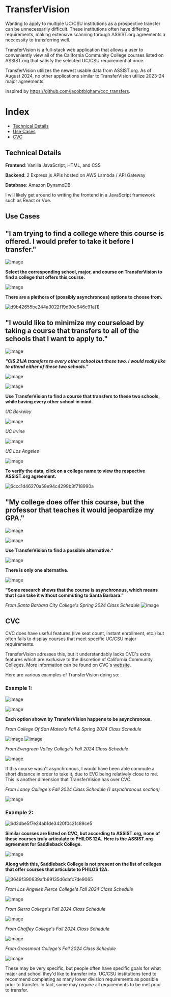 # TransferVision

Wanting to apply to multiple UC/CSU institutions as a prospective transfer can be unnecessarily difficult. These institutions often have differing requirements, making extensive scanning through ASSIST.org agreements a neccessity to transferring well.

TransferVision is a full-stack web application that allows a user to conveniently view all of the California Community College courses listed on ASSIST.org that satisfy the selected UC/CSU requirement at once.

TransferVision utilizes the newest usable data from ASSIST.org. As of August 2024, no other applications similar to TransferVision utilize 2023-24 major agreements. 

Inspired by https://github.com/jacobtbigham/ccc_transfers.

# Index
- [Technical Details](#technical-details)
- [Use Cases](#use-cases)
- [CVC](#cvc)

## Technical Details

**Frontend**: Vanilla JavaScript, HTML, and CSS

**Backend**: 2 Express.js APIs hosted on AWS Lambda / API Gateway

**Database**: Amazon DynamoDB

I will likely get around to writing the frontend in a JavaScript framework such as React or Vue. 

## Use Cases

## "I am trying to find a college where this course is offered. I would prefer to take it before I transfer."

![image](https://github.com/user-attachments/assets/31168613-464a-498c-95de-b5c37e4b9f27)

**Select the corresponding school, major, and course on TransferVision to find a college that offers this course.**

![image](https://github.com/user-attachments/assets/acd1d613-3d08-488d-a879-b135e419ccc2)

**There are a plethora of (possibly asynchronous) options to choose from.**

![d9b42655be244a3022f19d90c646c91a(1)](https://github.com/user-attachments/assets/5c9991ec-7d97-4be1-af21-09eb8f3cb9ff)

## "I would like to minimize my courseload by taking a course that transfers to all of the schools that I want to apply to."

![image](https://github.com/user-attachments/assets/a49a6a2d-55d9-4463-8820-f4d49991495c)

***"CIS 21JA transfers to every other school but these two. I would really like to attend either of these two schools."***

![image](https://github.com/user-attachments/assets/b47c18bf-5b2e-4975-bcbd-ab04b81facfb)

![image](https://github.com/user-attachments/assets/2fa8edac-8567-4fd3-b12e-c3a4f5ca7b1e)

**Use TransferVision to find a course that transfers to these two schools, while having every other school in mind.**

*UC Berkeley*

![image](https://github.com/user-attachments/assets/278e0c2e-39c0-40da-909e-eeee1fbf00a0)

*UC Irvine*

![image](https://github.com/user-attachments/assets/4e7cb0d1-5246-43cb-9a64-a2f301c25cb1)

*UC Los Angeles*

![image](https://github.com/user-attachments/assets/950c2369-843c-4920-938a-b2190919b522)

**To verify the data, click on a college name to view the respective ASSIST.org agreement.**

![6ccc1d46270a58e94c4299b3f718990a](https://github.com/user-attachments/assets/85ea177b-8b71-4cb7-aa35-2fd3ea037a6b)

## "My college does offer this course, but the professor that teaches it would jeopardize my GPA."

![image](https://github.com/user-attachments/assets/20c3ea64-a8bc-4dcb-a9cd-798dec8ff3c6)

![image](https://github.com/user-attachments/assets/333259ef-7a62-4da6-b248-24a1552d3b5e)

**Use TransferVision to find a possible alternative.***

![image](https://github.com/user-attachments/assets/ce5e4c15-0316-4d6b-be5e-5fdfabd843f9)

**There is only one alternative.**

![image](https://github.com/user-attachments/assets/b991af31-095c-4e39-a863-941de1cc20d1)

**"Some research shows that the course is asynchronous, which means that I can take it without commuting to Santa Barbara."**

*From Santa Barbara City College's Spring 2024 Class Schedule*
![image](https://github.com/user-attachments/assets/bd0c7d8c-0400-4e93-9b39-cfafde1b3518)

## CVC 

CVC does have useful features (live seat count, instant enrollment, etc.) but often fails to display courses that meet specific UC/CSU major requirements.

TransferVision adresses this, but it understandably lacks CVC's extra features which are *exclusive* to the discretion of California Community Colleges. More information can be found on CVC's [website](https://cvc.edu/).

Here are various examples of TransferVision doing so:

### Example 1:

![image](https://github.com/user-attachments/assets/4376289d-4f1d-4629-ac2c-2a1508c8330b)

![image](https://github.com/user-attachments/assets/fc386d31-cd48-4da9-ab1b-856582a56259)

**Each option shown by TransferVision happens to be asynchronous.**

*From College Of San Mateo's Fall & Spring 2024 Class Schedule*

![image](https://github.com/user-attachments/assets/822dc980-7161-4620-897c-753c803a2afb)
![image](https://github.com/user-attachments/assets/b55a77b7-544c-4317-83fb-f95e45b4d800)

*From Evergreen Valley College's Fall 2024 Class Schedule*

![image](https://github.com/user-attachments/assets/764e9bf6-0bd8-4053-a012-c8fc6f29cdd8)

If this course wasn't asynchronous, I would have been able commute a short distance in order to take it, due to EVC being relatively close to me. This is another dimension that TransferVision has over CVC.

*From Laney College's Fall 2024 Class Schedule (1 asynchronous section)*

![image](https://github.com/user-attachments/assets/1cc2d97f-afeb-42cf-b8ba-939f784a091a)

### Example 2:

![6d3dbe5f7e24ab1de3420f0c21c89ce5](https://github.com/user-attachments/assets/e6d4baa5-3f9c-48f3-a9c2-ee50d9504ddf)

**Similar courses are listed on CVC, but according to ASSIST.org, none of these courses truly articulate to PHILOS 12A.**
**Here is the ASSIST.org agreement for Saddleback College.**

![image](https://github.com/user-attachments/assets/66fcd555-768d-4d47-80c6-b30d91b3f2c2)

**Along with this, Saddleback College is not present on the list of colleges that offer courses that articulate to PHILOS 12A.**

![3649f390639afb69135d6dafc7de9065](https://github.com/user-attachments/assets/f04710e6-5f2d-4c14-9ab6-27bc9d27ec6c)

*From Los Angeles Pierce College's Fall 2024 Class Schedule*

![image](https://github.com/user-attachments/assets/035cbf01-85a5-4079-a9a0-6243038655eb)

*From Sierra College's Fall 2024 Class Schedule*

![image](https://github.com/user-attachments/assets/71f6ebb6-c2d2-41b3-8c50-6d05fd629015)

*From Chaffey College's Fall 2024 Class Schedule*

![image](https://github.com/user-attachments/assets/53c75355-ba56-4efe-aa20-75bbffaebb92)

*From Grossmont College's Fall 2024 Class Schedule*

![image](https://github.com/user-attachments/assets/8ce1462d-fd6f-4c67-8885-243f58dcdbe8)

These may be very specific, but people often have specific goals for what major and school they'd like to transfer into. UC/CSU institutions tend to recommend completing as many lower division requirements as possible prior to transfer. In fact, some may *require* all requirements to be met prior to transfer.
